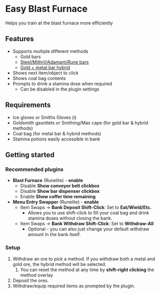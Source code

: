 # Easy Blast Furnace

Helps you train at the blast furnace more efficiently

## Features

- Supports multiple different methods
    - Gold bars
    - [Steel/Mithril/Adamant/Rune bars](https://oldschool.runescape.wiki/w/Blast_Furnace#Bar_Patterns)
    - [Gold + metal bar hybrid](https://oldschool.runescape.wiki/w/Blast_Furnace#Hybrid_Method_(Gold/Mithril+))
- Shows next item/object to click
- Shows coal bag contents
- Prompts to drink a stamina dose when required
    - Can be disabled in the plugin settings

## Requirements

- Ice gloves or Smiths Gloves (i)
- Goldsmith gauntlets or Smithing/Max cape (for gold bar & hybrid methods)
- Coal bag (for metal bar & hybrid methods)
- Stamina potions easily accessible in bank

## Getting started

### Recommended plugins

* __Blast Furnace__ (Runelite) - __enable__
    * Disable __Show conveyor belt clickbox__
    * Disable __Show bar dispenser clickbox__
    * Enable __Show coffer time remaining__
* __Menu Entry Swapper__ (Runelite) - __enable__
    * Item Swaps → __Bank Deposit Shift-Click__: Set to __Eat/Wield/Etc.__
        * Allows you to use shift-click to fill your coal bag and drink stamina doses without closing the bank.
    * Item Swaps → __Bank Withdraw Shift-Click__: Set to __Withdraw-All__
        * Optional - you can also just change your default withdraw amount in the bank itself.

### Setup

1. Withdraw an ore to pick a method. If you withdraw both a metal and gold ore, the hybrid method will be selected.
    1. You can reset the method at any time by __shift-right clicking__ the method overlay
2. Deposit the ores.
3. Withdraw/equip required items as prompted by the plugin.